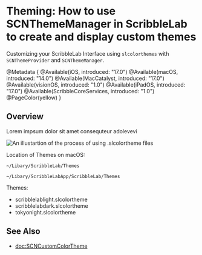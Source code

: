 # Theming: How to use SCNThemeManager in ScribbleLab to create and display custom themes

Customizing your ScribbleLab Interface using `slcolorthemes` with `SCNThemeProvider` and `SCNThemeManager`.

@Metadata {
    @Available(iOS, introduced: "17.0")
    @Available(macOS, introduced: "14.0")
    @Available(MacCatalyst, introduced: "17.0")
    @Available(visionOS, introduced: "1.0")
    @Available(iPadOS, introduced: "17.0")
    @Available(ScribbleCoreServices, introduced: "1.0")
    @PageColor(yellow)
}

## Overview

Lorem impsum dolor sit amet consequteur adolevevi 

![An illustartion of the process of using .slcolortheme files](colortheme_process)

Location of Themes on macOS:

`~/Libary/ScribbleLab/Themes`

`~/Libary/ScribbleLabApp/ScribbleLab/Themes`

Themes:
- scribblelablight.slcolortheme
- scribblelabdark.slcolortheme
- tokyonight.slcolortheme

## See Also

- <doc:SCNCustomColorTheme>
